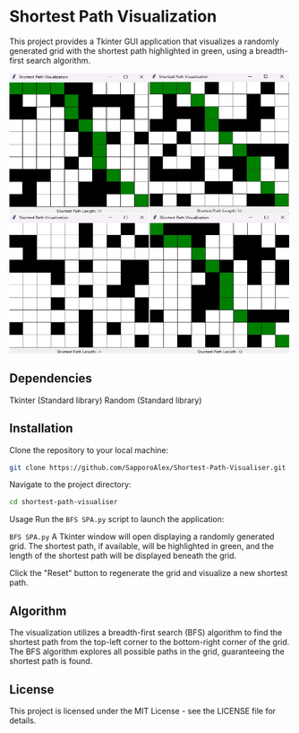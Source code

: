# Shortest Path Visualization
This project provides a Tkinter GUI application that visualizes a randomly generated grid with the shortest path highlighted in green, using a breadth-first search algorithm.

<img src="https://github.com/SapporoAlex/Shortest-Path-Visualiser/blob/main/1.jpg" width="500" height="500">

## Dependencies
Tkinter (Standard library)
Random (Standard library)

## Installation
Clone the repository to your local machine:

```bash
git clone https://github.com/SapporoAlex/Shortest-Path-Visualiser.git
```

Navigate to the project directory:

```bash
cd shortest-path-visualiser
```

Usage
Run the `BFS SPA.py` script to launch the application:

`BFS SPA.py`
A Tkinter window will open displaying a randomly generated grid. The shortest path, if available, will be highlighted in green, and the length of the shortest path will be displayed beneath the grid.

Click the "Reset" button to regenerate the grid and visualize a new shortest path.

## Algorithm
The visualization utilizes a breadth-first search (BFS) algorithm to find the shortest path from the top-left corner to the bottom-right corner of the grid. The BFS algorithm explores all possible paths in the grid, guaranteeing the shortest path is found.

## License
This project is licensed under the MIT License - see the LICENSE file for details.

